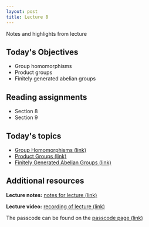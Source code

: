 ```yaml
---
layout: post
title: Lecture 8
---
```


Notes and highlights from lecture

## Today's Objectives

* Group homomorphisms
* Product groups
* Finitely generated abelian groups

## Reading assignments

* Section 8
* Section 9

## Today's topics
* <a target="_parent" href="https://wcasper.github.io/math407spring2021/topics/group-homomorphism.html">Group Homomorphisms (link)</a>
* <a target="_parent" href="https://wcasper.github.io/math407spring2021/topics/product-groups.html">Product Groups (link)</a>
* <a target="_parent" href="https://wcasper.github.io/math407spring2021/topics/finitely-generated-abelian.html">Finitely Generated Abelian Groups (link)</a>

## Additional resources

**Lecture notes:** <a target="_parent" href="https://wcasper.github.io/math407spring2021/extras/notes/407-lecture8.pdf">notes for lecture (link)</a>


**Lecture video:** <a target="_parent" href="">recording of lecture (link)</a>

The passcode can be found on the <a target="_parent" href="https://csufullerton.instructure.com/courses/3087997/pages/video-lecture-keys">passcode page (link)</a>






